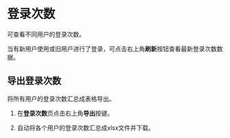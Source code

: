 # 登录次数

可查看不同用户的登录次数。

当有新用户使用或旧用户进行了登录，可点击右上角**刷新**按钮查看最新登录次数数据。

## 导出登录次数

将所有用户的登录次数汇总成表格导出。

1. 在**登录次数**页点击右上角**导出**按键。

2. 自动将各个用户的登录次数汇总成xlsx文件并下载。
